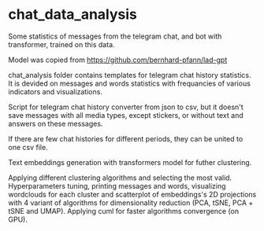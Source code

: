 # chat_data_analysis

Some statistics of messages from the telegram chat, and bot with transformer, trained on this data.

Model was copied from https://github.com/bernhard-pfann/lad-gpt

chat_analysis folder contains templates for telegram chat history statistics. It is devided on messages and words statistics with frequancies of various indicators and visualizations. 

Script for telegram chat history converter from json to csv, but it doesn't save messages with all media types, except stickers, or without text and answers on these messages.  

If there are few chat histories for different periods, they can be united to one csv file.

Text embeddings generation with transformers model for futher clustering.

Applying different clustering algorithms and selecting the most valid. Hyperparameters tuning, printing messages and words, visualizing wordclouds for each cluster and scatterplot of embeddings's 2D projections with 4 variant of algorithms for dimensionality reduction (PCA, tSNE, PCA + tSNE and UMAP). Applying cuml for faster algorithms сonvergence (on GPU).
